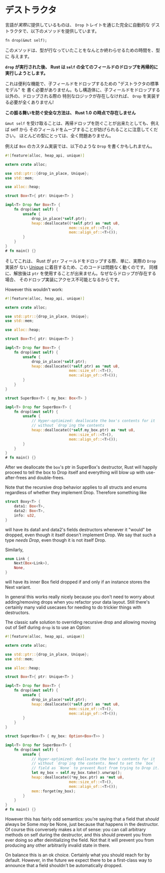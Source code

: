 <!--
# Destructors
-->

# デストラクタ

<!--
What the language *does* provide is full-blown automatic destructors through the
`Drop` trait, which provides the following method:
-->

言語が*実際に*提供しているものは、 `Drop` トレイトを通じた完全に自動的な
デストラクタで、以下のメソッドを提供しています。

```rust,ignore
fn drop(&mut self);
```

<!--
This method gives the type time to somehow finish what it was doing.
-->

このメソッドは、型が行なっていたことをなんとか終わらせるための時間を、型に
与えます。

<!--
**After `drop` is run, Rust will recursively try to drop all of the fields
of `self`.**
-->

**`drop` が実行された後、 Rust は `self` の全てのフィールドのドロップを再帰的に実行しようとします。**

<!--
This is a convenience feature so that you don't have to write "destructor
boilerplate" to drop children. If a struct has no special logic for being
dropped other than dropping its children, then it means `Drop` doesn't need to
be implemented at all!
-->

これは便利な機能で、子フィールドをドロップするための "デストラクタの標準モデル" を
書く必要がありません。もし構造体に、子フィールドをドロップする以外の、ドロップされる際の
特別なロジックが存在しなければ、 `Drop` を実装する必要が全くありません!

<!--
**There is no stable way to prevent this behavior in Rust 1.0.**
-->

**この振る舞いを防ぐ安全な方法は、 Rust 1.0 の時点で存在しません**

<!--
Note that taking `&mut self` means that even if you could suppress recursive
Drop, Rust will prevent you from e.g. moving fields out of self. For most types,
this is totally fine.
-->

`&mut self` を受け取ることは、再帰ドロップを防ぐことが出来たとしても、例えば self から
そのフィールドをムーブすることが妨げられることに注意してください。
ほとんどの型にとっては、全く問題ありません。

<!--
For instance, a custom implementation of `Box` might write `Drop` like this:
-->

例えば `Box` のカスタム実装では、以下のような `Drop` を書くかもしれません。

```rust
#![feature(alloc, heap_api, unique)]

extern crate alloc;

use std::ptr::{drop_in_place, Unique};
use std::mem;

use alloc::heap;

struct Box<T>{ ptr: Unique<T> }

impl<T> Drop for Box<T> {
    fn drop(&mut self) {
        unsafe {
            drop_in_place(*self.ptr);
            heap::deallocate((*self.ptr) as *mut u8,
                             mem::size_of::<T>(),
                             mem::align_of::<T>());
        }
    }
}
# fn main() {}
```

<!--
and this works fine because when Rust goes to drop the `ptr` field it just sees
a [Unique] that has no actual `Drop` implementation. Similarly nothing can
use-after-free the `ptr` because when drop exits, it becomes inaccessible.
-->

そしてこれは、 Rust が `ptr` フィールドをドロップする際、単に、実際の `Drop` 実装が
ない [Unique] に着目するため、このコードは問題なく動くのです。
同様に、解放後は `ptr` を使用することが出来ません。なぜならドロップが存在する場合、
そのドロップ実装にアクセス不可能となるからです。

However this wouldn't work:

```rust
#![feature(alloc, heap_api, unique)]

extern crate alloc;

use std::ptr::{drop_in_place, Unique};
use std::mem;

use alloc::heap;

struct Box<T>{ ptr: Unique<T> }

impl<T> Drop for Box<T> {
    fn drop(&mut self) {
        unsafe {
            drop_in_place(*self.ptr);
            heap::deallocate((*self.ptr) as *mut u8,
                             mem::size_of::<T>(),
                             mem::align_of::<T>());
        }
    }
}

struct SuperBox<T> { my_box: Box<T> }

impl<T> Drop for SuperBox<T> {
    fn drop(&mut self) {
        unsafe {
            // Hyper-optimized: deallocate the box's contents for it
            // without `drop`ing the contents
            heap::deallocate((*self.my_box.ptr) as *mut u8,
                             mem::size_of::<T>(),
                             mem::align_of::<T>());
        }
    }
}
# fn main() {}
```

After we deallocate the `box`'s ptr in SuperBox's destructor, Rust will
happily proceed to tell the box to Drop itself and everything will blow up with
use-after-frees and double-frees.

Note that the recursive drop behavior applies to all structs and enums
regardless of whether they implement Drop. Therefore something like

```rust
struct Boxy<T> {
    data1: Box<T>,
    data2: Box<T>,
    info: u32,
}
```

will have its data1 and data2's fields destructors whenever it "would" be
dropped, even though it itself doesn't implement Drop. We say that such a type
*needs Drop*, even though it is not itself Drop.

Similarly,

```rust
enum Link {
    Next(Box<Link>),
    None,
}
```

will have its inner Box field dropped if and only if an instance stores the
Next variant.

In general this works really nicely because you don't need to worry about
adding/removing drops when you refactor your data layout. Still there's
certainly many valid usecases for needing to do trickier things with
destructors.

The classic safe solution to overriding recursive drop and allowing moving out
of Self during `drop` is to use an Option:

```rust
#![feature(alloc, heap_api, unique)]

extern crate alloc;

use std::ptr::{drop_in_place, Unique};
use std::mem;

use alloc::heap;

struct Box<T>{ ptr: Unique<T> }

impl<T> Drop for Box<T> {
    fn drop(&mut self) {
        unsafe {
            drop_in_place(*self.ptr);
            heap::deallocate((*self.ptr) as *mut u8,
                             mem::size_of::<T>(),
                             mem::align_of::<T>());
        }
    }
}

struct SuperBox<T> { my_box: Option<Box<T>> }

impl<T> Drop for SuperBox<T> {
    fn drop(&mut self) {
        unsafe {
            // Hyper-optimized: deallocate the box's contents for it
            // without `drop`ing the contents. Need to set the `box`
            // field as `None` to prevent Rust from trying to Drop it.
            let my_box = self.my_box.take().unwrap();
            heap::deallocate((*my_box.ptr) as *mut u8,
                             mem::size_of::<T>(),
                             mem::align_of::<T>());
            mem::forget(my_box);
        }
    }
}
# fn main() {}
```

However this has fairly odd semantics: you're saying that a field that *should*
always be Some *may* be None, just because that happens in the destructor. Of
course this conversely makes a lot of sense: you can call arbitrary methods on
self during the destructor, and this should prevent you from ever doing so after
deinitializing the field. Not that it will prevent you from producing any other
arbitrarily invalid state in there.

On balance this is an ok choice. Certainly what you should reach for by default.
However, in the future we expect there to be a first-class way to announce that
a field shouldn't be automatically dropped.

[Unique]: phantom-data.html
